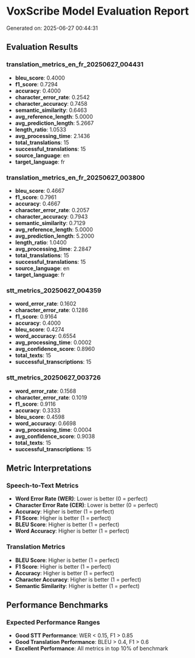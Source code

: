 # VoxScribe Model Evaluation Report

Generated on: 2025-06-27 00:44:31

## Evaluation Results

### translation_metrics_en_fr_20250627_004431

- **bleu_score**: 0.4000
- **f1_score**: 0.7294
- **accuracy**: 0.4000
- **character_error_rate**: 0.2542
- **character_accuracy**: 0.7458
- **semantic_similarity**: 0.6463
- **avg_reference_length**: 5.0000
- **avg_prediction_length**: 5.2667
- **length_ratio**: 1.0533
- **avg_processing_time**: 2.1436
- **total_translations**: 15
- **successful_translations**: 15
- **source_language**: en
- **target_language**: fr

### translation_metrics_en_fr_20250627_003800

- **bleu_score**: 0.4667
- **f1_score**: 0.7961
- **accuracy**: 0.4667
- **character_error_rate**: 0.2057
- **character_accuracy**: 0.7943
- **semantic_similarity**: 0.7129
- **avg_reference_length**: 5.0000
- **avg_prediction_length**: 5.2000
- **length_ratio**: 1.0400
- **avg_processing_time**: 2.2847
- **total_translations**: 15
- **successful_translations**: 15
- **source_language**: en
- **target_language**: fr

### stt_metrics_20250627_004359

- **word_error_rate**: 0.1602
- **character_error_rate**: 0.1286
- **f1_score**: 0.9164
- **accuracy**: 0.4000
- **bleu_score**: 0.4274
- **word_accuracy**: 0.6554
- **avg_processing_time**: 0.0002
- **avg_confidence_score**: 0.8960
- **total_texts**: 15
- **successful_transcriptions**: 15

### stt_metrics_20250627_003726

- **word_error_rate**: 0.1568
- **character_error_rate**: 0.1019
- **f1_score**: 0.9116
- **accuracy**: 0.3333
- **bleu_score**: 0.4598
- **word_accuracy**: 0.6698
- **avg_processing_time**: 0.0004
- **avg_confidence_score**: 0.9038
- **total_texts**: 15
- **successful_transcriptions**: 15

## Metric Interpretations

### Speech-to-Text Metrics
- **Word Error Rate (WER)**: Lower is better (0 = perfect)
- **Character Error Rate (CER)**: Lower is better (0 = perfect)
- **Accuracy**: Higher is better (1 = perfect)
- **F1 Score**: Higher is better (1 = perfect)
- **BLEU Score**: Higher is better (1 = perfect)
- **Word Accuracy**: Higher is better (1 = perfect)

### Translation Metrics
- **BLEU Score**: Higher is better (1 = perfect)
- **F1 Score**: Higher is better (1 = perfect)
- **Accuracy**: Higher is better (1 = perfect)
- **Character Accuracy**: Higher is better (1 = perfect)
- **Semantic Similarity**: Higher is better (1 = perfect)

## Performance Benchmarks

### Expected Performance Ranges
- **Good STT Performance**: WER < 0.15, F1 > 0.85
- **Good Translation Performance**: BLEU > 0.4, F1 > 0.6
- **Excellent Performance**: All metrics in top 10% of benchmark

